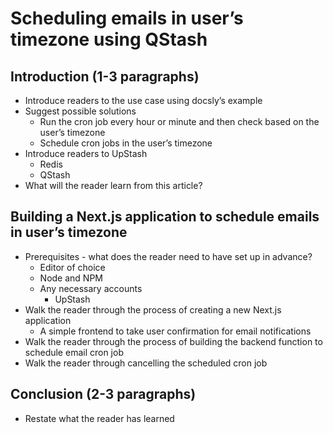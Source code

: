 # Scheduling emails in user’s timezone using QStash

## Introduction (1-3 paragraphs)

- Introduce readers to the use case using docsly’s example
- Suggest possible solutions
  - Run the cron job every hour or minute and then check based on the user’s timezone
  - Schedule cron jobs in the user’s timezone
- Introduce readers to UpStash
  - Redis
  - QStash
- What will the reader learn from this article?

## Building a Next.js application to schedule emails in user’s timezone

- Prerequisites - what does the reader need to have set up in advance?
  - Editor of choice
  - Node and NPM
  - Any necessary accounts
    - UpStash
- Walk the reader through the process of creating a new Next.js application
  - A simple frontend to take user confirmation for email notifications
- Walk the reader through the process of building the backend function to schedule email cron job
- Walk the reader through cancelling the scheduled cron job

## Conclusion (2-3 paragraphs)

- Restate what the reader has learned
